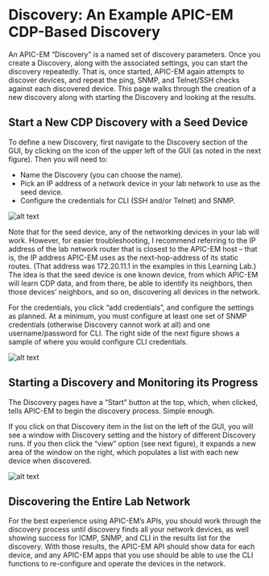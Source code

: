 # Discovery: An Example APIC-EM CDP-Based Discovery
An APIC-EM “Discovery” is a named set of discovery parameters. Once you create a Discovery, along with the associated settings, you can start the discovery repeatedly. That is, once started, APIC-EM again attempts to discover devices, and repeat the ping, SNMP, and Telnet/SSH checks against each discovered device. This page walks through the creation of a new discovery along with starting the Discovery and looking at the results.
## Start a New CDP Discovery with a Seed Device
To define a new Discovery, first navigate to the Discovery section of the GUI, by clicking on the icon of the upper left of the GUI (as noted in the next figure). Then you will need to:
-  Name the Discovery (you can choose the name).
-  Pick an IP address of a network device in your lab network to use as the seed device.
-  Configure the credentials for CLI (SSH and/or Telnet) and SNMP.

![alt text](/posts/files/install-apic-home/assets/images/apic-3-22.png)

Note that for the seed device, any of the networking devices in your lab will work. However, for easier troubleshooting, I recommend referring to the IP address of the lab network router that is closest to the APIC-EM host – that is, the IP address APIC-EM uses as the next-hop-address of its static routes. (That address was 172.20.11.1 in the examples in this Learning Lab.) The idea is that the seed device is one known device, from which APIC-EM will learn CDP data, and from there, be able to identify its neighbors, then those devices’ neighbors, and so on, discovering all devices in the network.

For the credentials, you click “add credentials”, and configure the settings as planned. At a minimum, you must configure at least one set of SNMP credentials (otherwise Discovery cannot work at all) and one username/password for CLI. The right side of the next figure shows a sample of where you would configure CLI credentials.

![alt text](/posts/files/install-apic-home/assets/images/apic-3-23.png)

## Starting a Discovery and Monitoring its Progress
The Discovery pages have a “Start” button at the top, which, when clicked, tells APIC-EM to begin the discovery process. Simple enough.

If you click on that Discovery item in the list on the left of the GUI, you will see a window with Discovery setting and the history of different Discovery runs. If you then click the “view” option (see next figure), it expands a new area of the window on the right, which populates a list with each new device when discovered.

![alt text](/posts/files/install-apic-home/assets/images/apic-3-24.png)

## Discovering the Entire Lab Network
For the best experience using APIC-EM’s APIs, you should work through the discovery process until discovery finds all your network devices, as well showing success for ICMP, SNMP, and CLI in the results list for the discovery. With those results, the APIC-EM API should show data for each device, and any APIC-EM apps that you use should be able to use the CLI functions to re-configure and operate the devices in the network.
